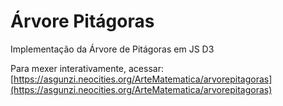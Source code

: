 # Árvore Pitágoras
Implementação da Árvore de Pitágoras em JS D3

Para mexer interativamente, acessar:
[https://asgunzi.neocities.org/ArteMatematica/arvorepitagoras](https://asgunzi.neocities.org/ArteMatematica/arvorepitagoras)

